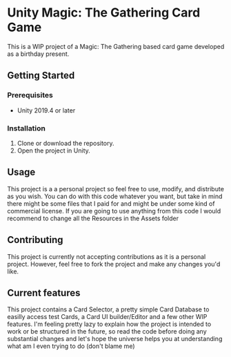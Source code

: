 # Unity Magic: The Gathering Card Game

This is a WIP project of a Magic: The Gathering based card game developed as a birthday present.

## Getting Started

### Prerequisites

- Unity 2019.4 or later

### Installation

1. Clone or download the repository.
2. Open the project in Unity.

## Usage

This project is a a personal project so feel free to use, modify, and distribute as you wish. You can do with this code whatever you want, but take in mind there might be some files that I paid for and might be under some kind of commercial license. If you are going to use anything from this code I would recommend to change all the Resources in the Assets folder

## Contributing

This project is currently not accepting contributions as it is a personal project. However, feel free to fork the project and make any changes you'd like.


## Current features

This project contains a Card Selector, a pretty simple Card Database to easilly access test Cards, a Card UI builder/Editor and a few other WIP features.
I'm feeling pretty lazy to explain how the project is intended to work or be structured in the future, so read the code before doing any substantial changes and let's hope the universe helps you at understanding what am I even trying to do (don't blame me)
